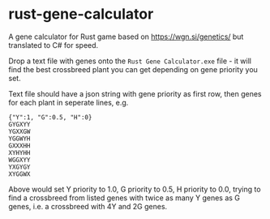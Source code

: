 # rust-gene-calculator
A gene calculator for Rust game based on https://wgn.si/genetics/ but translated to C# for speed.

Drop a text file with genes onto the `Rust Gene Calculator.exe` file - it will find the best crossbreed plant you can get depending on gene priority you set.

Text file should have a json string with gene priority as first row, then genes for each plant in seperate lines, e.g.
```
{"Y":1, "G":0.5, "H":0}
GYGXYY
YGXXGW
YGGWYH
GXXXHH
XYHYHH
WGGXYY
YXGYGY
XYGGWX
```
Above would set Y priority to 1.0, G priority to 0.5, H priority to 0.0, trying to find a crossbreed from listed genes with twice as many Y genes as G genes, i.e. a crossbreed with 4Y and 2G genes.
